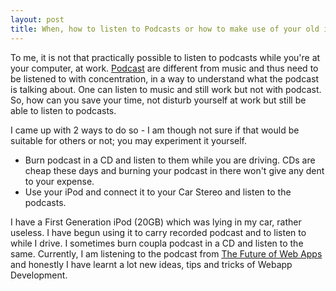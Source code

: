 ```yaml
---
layout: post
title: When, how to listen to Podcasts or how to make use of your old iPod?
---
```


To me, it is not that practically possible to listen to podcasts while you're at your computer, at work. [Podcast](http://en.wikipedia.org/wiki/Podcast) are different from music and thus need to be listened to with concentration, in a way to understand what the podcast is talking about. One can listen to music and still work but not with podcast. So, how can you save your time, not disturb yourself at work but still be able to listen to podcasts.

I came up with 2 ways to do so - I am though not sure if that would be suitable for others or not; you may experiment it yourself.

* Burn podcast in a CD and listen to them while you are driving. CDs are cheap these days and burning your podcast in there won't give any dent to your expense.
* Use your iPod and connect it to your Car Stereo and listen to the podcasts.

I have a First Generation iPod (20GB) which was lying in my car, rather useless. I have begun using it to carry recorded podcast and to listen to while I drive. I sometimes burn coupla podcast in a CD and listen to the same. Currently, I am listening to the podcast from [The Future of Web Apps](http://www.carsonworkshops.com/summit/) and honestly I have learnt a lot new ideas, tips and tricks of Webapp Development.